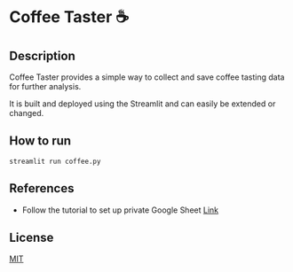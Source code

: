 # Coffee Taster ☕

## Description
Coffee Taster provides a simple way to collect and save coffee tasting data for further analysis. 

It is built and deployed using the Streamlit and can easily be extended or changed. 

## How to run

```
streamlit run coffee.py
```

## References
* Follow the tutorial to set up private Google Sheet [Link](https://docs.streamlit.io/develop/tutorials/databases/private-gsheet)

## License
[MIT](https://choosealicense.com/licenses/mit/)






